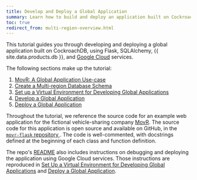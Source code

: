 ```yaml
---
title: Develop and Deploy a Global Application
summary: Learn how to build and deploy an application built on CockroachDB, using Flask, SQLAlchemy, CockroachDB Cloud, and Google Cloud services.
toc: true
redirect_from: multi-region-overview.html
---
```


This tutorial guides you through developing and deploying a global application built on CockroachDB, using Flask, SQLAlchemy, {{ site.data.products.db }}, and [Google Cloud](https://cloud.google.com/) services.

The following sections make up the tutorial:

1. [MovR: A Global Application Use-case](movr-flask-use-case.html)
1. [Create a Multi-region Database Schema](movr-flask-database.html)
1. [Set up a Virtual Environment for Developing Global Applications](movr-flask-setup.html)
1. [Develop a Global Application](movr-flask-application.html)
1. [Deploy a Global Application](movr-flask-deployment.html)

Throughout the tutorial, we reference the source code for an example web application for the fictional vehicle-sharing company [MovR](movr.html). The source code for this application is open source and available on GitHub, in the [`movr-flask` repository ](https://github.com/cockroachlabs/movr-flask). The code is well-commented, with docstrings defined at the beginning of each class and function definition.

The repo's [README](https://github.com/cockroachlabs/movr-flask/blob/master/README.md) also includes instructions on debugging and deploying the application using Google Cloud services. Those instructions are reproduced in [Set Up a Virtual Environment for Developing Global Applications](movr-flask-setup.html) and [Deploy a Global Application](movr-flask-deployment.html).

<!-- {% include {{ page.[version](cluster-settings.html#setting-version).[version](cluster-settings.html#setting-version) }}/misc/movr-live-demo.md %} -->
